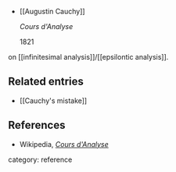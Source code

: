 
* [[Augustin Cauchy]]

  _Cours d'Analyse_

  1821

on [[infinitesimal analysis]]/[[epsilontic analysis]].

## Related entries

* [[Cauchy's mistake]]

## References

* Wikipedia, _[Cours d'Analyse](https://en.wikipedia.org/wiki/Cours_d%27Analyse)_

category: reference